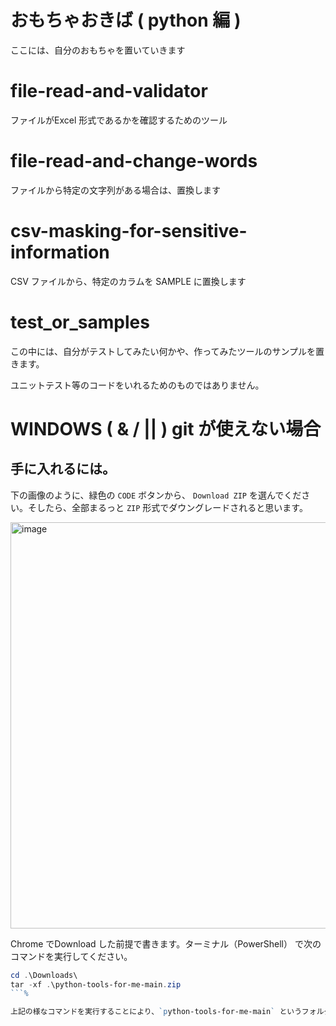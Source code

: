 # おもちゃおきば ( python 編 )

ここには、自分のおもちゃを置いていきます

# file-read-and-validator

ファイルがExcel 形式であるかを確認するためのツール

# file-read-and-change-words

ファイルから特定の文字列がある場合は、置換します

# csv-masking-for-sensitive-information

CSV ファイルから、特定のカラムを SAMPLE に置換します

# test_or_samples

この中には、自分がテストしてみたい何かや、作ってみたツールのサンプルを置きます。

ユニットテスト等のコードをいれるためのものではありません。


# WINDOWS ( & / || ) git が使えない場合

## 手に入れるには。

下の画像のように、緑色の `CODE` ボタンから、 `Download ZIP` を選んでください。そしたら、全部まるっと `ZIP` 形式でダウングレードされると思います。

<img width="1122" height="650" alt="image" src="https://github.com/user-attachments/assets/6b4a650b-9a94-4d17-80d2-ee4538cf2e61" />

Chrome でDownload した前提で書きます。ターミナル（PowerShell） で次のコマンドを実行してください。

```powershell
cd .\Downloads\
tar -xf .\python-tools-for-me-main.zip
```%

上記の様なコマンドを実行することにより、`python-tools-for-me-main` というフォルダができていると思います。





